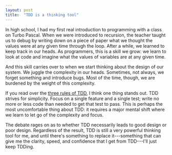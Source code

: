 ```yaml
---
layout: post
title:  "TDD is a thinking tool"
---
```


In high school, I had my first real introduction to programming with a class on Turbo Pascal. When we were introduced to recursion, the teacher taught us to debug by writing down on a piece of paper what we thought the values were at any given time through the loop. After a while, we learned to keep track in our heads. As programmers, this is a skill we grow: we learn to look at code and imagine what the values of variables are at any given time.

And this skill carries over to when we start thinking about the design of our system. We juggle the complexity in our heads. Sometimes, not always, we forget something and introduce bugs. Most of the time, though, we are burdened by the weight of this complexity.

If you read over the [three rules of TDD](http://www.butunclebob.com/ArticleS.UncleBob.TheThreeRulesOfTdd), I think one thing stands out. TDD strives for simplicity. Focus on a single feature and a single test; write no more or less code than needed to get that test to pass. This is perhaps the most uncomfortable thing about TDD: it requires a major mental shift where we learn to let go of the complexity and focus.

The debate rages on as to whether TDD necessarily leads to good design or poor design. Regardless of the result, TDD is still a very powerful thinking tool for me, and until there's something to replace it---something that can give me the clarity, speed, and confidence that I get from TDD---I'll just keep TDDing.
